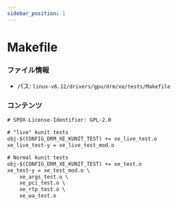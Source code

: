 ```yaml
---
sidebar_position: 1
---
```

# Makefile

### ファイル情報

- パス: `linux-v6.12/drivers/gpu/drm/xe/tests/Makefile`

### コンテンツ

```txt
# SPDX-License-Identifier: GPL-2.0

# "live" kunit tests
obj-$(CONFIG_DRM_XE_KUNIT_TEST) += xe_live_test.o
xe_live_test-y = xe_live_test_mod.o

# Normal kunit tests
obj-$(CONFIG_DRM_XE_KUNIT_TEST) += xe_test.o
xe_test-y = xe_test_mod.o \
	xe_args_test.o \
	xe_pci_test.o \
	xe_rtp_test.o \
	xe_wa_test.o

```

